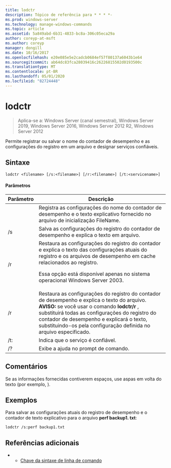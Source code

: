 ```yaml
---
title: lodctr
description: Tópico de referência para * * * *-
ms.prod: windows-server
ms.technology: manage-windows-commands
ms.topic: article
ms.assetid: 5a849abd-6b31-4833-bc8a-306c05eca29a
author: coreyp-at-msft
ms.author: coreyp
manager: dongill
ms.date: 10/16/2017
ms.openlocfilehash: e20e085e5e2cadcb0684ef57f80137a6043b1e64
ms.sourcegitcommit: ab64dc83fca28039416c26226815502d0193500c
ms.translationtype: MT
ms.contentlocale: pt-BR
ms.lasthandoff: 05/01/2020
ms.locfileid: "82724448"
---
```

# <a name="lodctr"></a>lodctr

> Aplica-se a: Windows Server (canal semestral), Windows Server 2019, Windows Server 2016, Windows Server 2012 R2, Windows Server 2012

Permite registrar ou salvar o nome do contador de desempenho e as configurações do registro em um arquivo e designar serviços confiáveis.
## <a name="syntax"></a>Sintaxe
```
lodctr <filename> [/s:<filename>] [/r:<filename>] [/t:<servicename>]
```
#### <a name="parameters"></a>Parâmetros

|    Parâmetro     |                                                                                                                                         Descrição                                                                                                                                          |
|------------------|----------------------------------------------------------------------------------------------------------------------------------------------------------------------------------------------------------------------------------------------------------------------------------------------|
|    <filename>    |                                                                                          Registra as configurações do nome do contador de desempenho e o texto explicativo fornecido no arquivo de inicialização FileName.                                                                                          |
|  /s<filename>   |                                                                                                       Salva as configurações do registro do contador de desempenho e <filename>explica o texto em arquivo.                                                                                                       |
|        /r        |                                Restaura as configurações do registro do contador e explica o texto das configurações atuais do registro e os arquivos de desempenho em cache relacionados ao registro.<p>Essa opção está disponível apenas no sistema operacional Windows Server 2003.                                |
|  /r<filename>   | Restaura as configurações do registro do contador de desempenho e explica o <filename>texto do arquivo. **AVISO:** se você usar o comando **lodctr/r** , substituirá todas as configurações do registro do contador de desempenho e explicará o texto, substituindo-os pela configuração definida no arquivo especificado. |
| /t:<servicename> |                                                                                                                       Indica que o <servicename> serviço é confiável.                                                                                                                       |
|        /?        |                                                                                                                             Exibe a ajuda no prompt de comando.                                                                                                                             |

## <a name="remarks"></a>Comentários
Se as informações fornecidas contiverem espaços, use aspas em volta do texto (por exemplo, <filename>).
## <a name="examples"></a>Exemplos
Para salvar as configurações atuais do registro de desempenho e o contador de texto explicativo para o arquivo **perf backup1. txt**:
```
lodctr /s:perf backup1.txt
```
## <a name="additional-references"></a>Referências adicionais
-   - [Chave da sintaxe de linha de comando](command-line-syntax-key.md)

